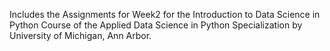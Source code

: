Includes the Assignments for Week2 for the Introduction to Data Science in Python Course of the Applied Data Science in Python Specialization by University of Michigan, Ann Arbor.
